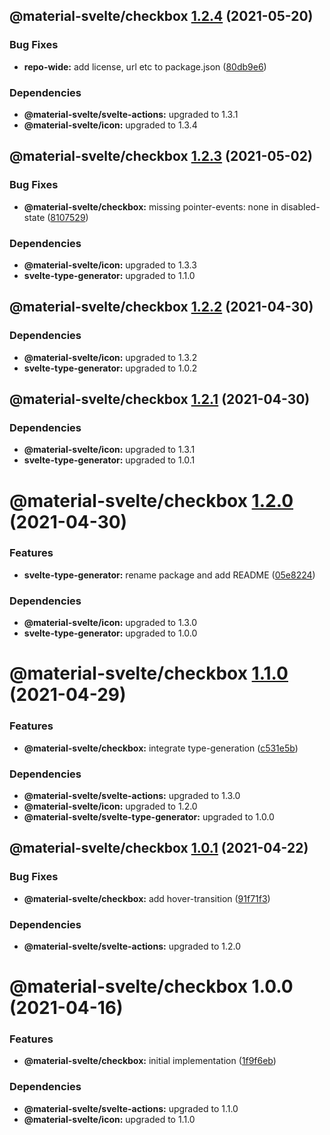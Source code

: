 ## @material-svelte/checkbox [1.2.4](https://github.com/material-svelte/material-svelte/compare/@material-svelte/checkbox@1.2.3...@material-svelte/checkbox@1.2.4) (2021-05-20)


### Bug Fixes

* **repo-wide:** add license, url etc to package.json ([80db9e6](https://github.com/material-svelte/material-svelte/commit/80db9e6d4258331e5847d5d30f9252b4d972fd9b))





### Dependencies

* **@material-svelte/svelte-actions:** upgraded to 1.3.1
* **@material-svelte/icon:** upgraded to 1.3.4

## @material-svelte/checkbox [1.2.3](https://github.com/material-svelte/material-svelte/compare/@material-svelte/checkbox@1.2.2...@material-svelte/checkbox@1.2.3) (2021-05-02)


### Bug Fixes

* **@material-svelte/checkbox:** missing pointer-events: none in disabled-state ([8107529](https://github.com/material-svelte/material-svelte/commit/8107529e2569257ed23d31adbb5ff0c85a76da65))





### Dependencies

* **@material-svelte/icon:** upgraded to 1.3.3
* **svelte-type-generator:** upgraded to 1.1.0

## @material-svelte/checkbox [1.2.2](https://github.com/material-svelte/material-svelte/compare/@material-svelte/checkbox@1.2.1...@material-svelte/checkbox@1.2.2) (2021-04-30)





### Dependencies

* **@material-svelte/icon:** upgraded to 1.3.2
* **svelte-type-generator:** upgraded to 1.0.2

## @material-svelte/checkbox [1.2.1](https://github.com/material-svelte/material-svelte/compare/@material-svelte/checkbox@1.2.0...@material-svelte/checkbox@1.2.1) (2021-04-30)





### Dependencies

* **@material-svelte/icon:** upgraded to 1.3.1
* **svelte-type-generator:** upgraded to 1.0.1

# @material-svelte/checkbox [1.2.0](https://github.com/material-svelte/material-svelte/compare/@material-svelte/checkbox@1.1.0...@material-svelte/checkbox@1.2.0) (2021-04-30)


### Features

* **svelte-type-generator:** rename package and add README ([05e8224](https://github.com/material-svelte/material-svelte/commit/05e8224fa6b1d6ec93c6b82ccf1bf0af3f2dc042))





### Dependencies

* **@material-svelte/icon:** upgraded to 1.3.0
* **svelte-type-generator:** upgraded to 1.0.0

# @material-svelte/checkbox [1.1.0](https://github.com/material-svelte/material-svelte/compare/@material-svelte/checkbox@1.0.1...@material-svelte/checkbox@1.1.0) (2021-04-29)


### Features

* **@material-svelte/checkbox:** integrate type-generation ([c531e5b](https://github.com/material-svelte/material-svelte/commit/c531e5b1f3c8910cda59051cbe4da33b229c2039))





### Dependencies

* **@material-svelte/svelte-actions:** upgraded to 1.3.0
* **@material-svelte/icon:** upgraded to 1.2.0
* **@material-svelte/svelte-type-generator:** upgraded to 1.0.0

## @material-svelte/checkbox [1.0.1](https://github.com/material-svelte/material-svelte/compare/@material-svelte/checkbox@1.0.0...@material-svelte/checkbox@1.0.1) (2021-04-22)


### Bug Fixes

* **@material-svelte/checkbox:** add hover-transition ([91f71f3](https://github.com/material-svelte/material-svelte/commit/91f71f311b9797b3fccf6d8909f5d5a185af41d8))





### Dependencies

* **@material-svelte/svelte-actions:** upgraded to 1.2.0

# @material-svelte/checkbox 1.0.0 (2021-04-16)


### Features

* **@material-svelte/checkbox:** initial implementation ([1f9f6eb](https://github.com/material-svelte/material-svelte/commit/1f9f6eb271a33d19b2336a93af0b8235dbbf9c1f))





### Dependencies

* **@material-svelte/svelte-actions:** upgraded to 1.1.0
* **@material-svelte/icon:** upgraded to 1.1.0
